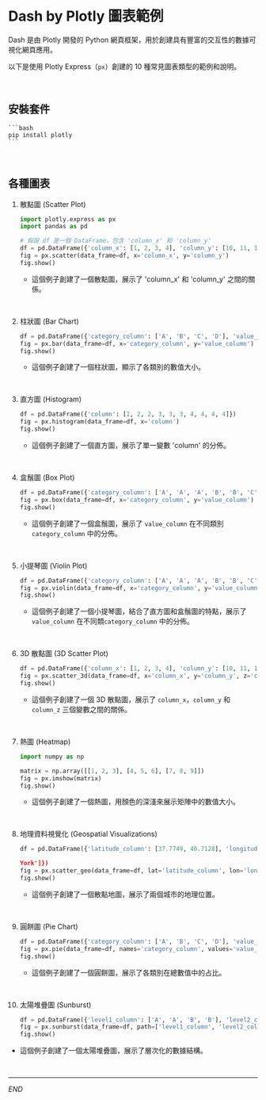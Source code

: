 # Dash by Plotly 圖表範例

Dash 是由 Plotly 開發的 Python 網頁框架，用於創建具有豐富的交互性的數據可視化網頁應用。

以下是使用 Plotly Express（`px`）創建的 10 種常見圖表類型的範例和說明。

<br>

## 安裝套件

    ```bash
    pip install plotly
    ```

<br>

## 各種圖表

1. 散點圖 (Scatter Plot)

    ```python
    import plotly.express as px
    import pandas as pd

    # 假設 df 是一個 DataFrame，包含 'column_x' 和 'column_y'
    df = pd.DataFrame({'column_x': [1, 2, 3, 4], 'column_y': [10, 11, 12, 13]})
    fig = px.scatter(data_frame=df, x='column_x', y='column_y')
    fig.show()
    ```
    
    - 這個例子創建了一個散點圖，展示了 'column_x' 和 'column_y' 之間的關係。

<br>

2. 柱狀圖 (Bar Chart)

    ```python
    df = pd.DataFrame({'category_column': ['A', 'B', 'C', 'D'], 'value_column': [3, 1, 9, 5]})
    fig = px.bar(data_frame=df, x='category_column', y='value_column')
    fig.show()
    ```

    - 這個例子創建了一個柱狀圖，顯示了各類別的數值大小。

<br>

3. 直方圖 (Histogram)
    ```python
    df = pd.DataFrame({'column': [1, 2, 2, 3, 3, 3, 4, 4, 4, 4]})
    fig = px.histogram(data_frame=df, x='column')
    fig.show()
    ```

    - 這個例子創建了一個直方圖，展示了單一變數 'column' 的分佈。

<br>

4. 盒鬚圖 (Box Plot)

    ```python
    df = pd.DataFrame({'category_column': ['A', 'A', 'A', 'B', 'B', 'C'], 'value_column': [1, 3, 5, 2, 4, 6]})
    fig = px.box(data_frame=df, x='category_column', y='value_column')
    fig.show()
    ```

    - 這個例子創建了一個盒鬚圖，展示了 `value_column` 在不同類別 `category_column` 中的分佈。

<br>

5. 小提琴圖 (Violin Plot)

    ```python
    df = pd.DataFrame({'category_column': ['A', 'A', 'A', 'B', 'B', 'C'], 'value_column': [1, 3, 5, 2, 4, 6]})
    fig = px.violin(data_frame=df, x='category_column', y='value_column')
    fig.show()
    ```
    - 這個例子創建了一個小提琴圖，結合了直方圖和盒鬚圖的特點，展示了 `value_column` 在不同類`category_column` 中的分佈。

<br>

6. 3D 散點圖 (3D Scatter Plot)

    ```python
    df = pd.DataFrame({'column_x': [1, 2, 3, 4], 'column_y': [10, 11, 12, 13], 'column_z': [20, 21, 22, 23]})
    fig = px.scatter_3d(data_frame=df, x='column_x', y='column_y', z='column_z')
    fig.show()
    ```
    - 這個例子創建了一個 3D 散點圖，展示了 `column_x`，`column_y` 和 `column_z` 三個變數之間的關係。

<br>

7. 熱圖 (Heatmap)

    ```python
    import numpy as np

    matrix = np.array([[1, 2, 3], [4, 5, 6], [7, 8, 9]])
    fig = px.imshow(matrix)
    fig.show()
    ```
    - 這個例子創建了一個熱圖，用顏色的深淺來展示矩陣中的數值大小。

<br>

8. 地理資料視覺化 (Geospatial Visualizations)

    ```python
    df = pd.DataFrame({'latitude_column': [37.7749, 40.7128], 'longitude_column': [-122.4194, -74.0060], 'city': ['San Francisco', 'New

    York']})
    fig = px.scatter_geo(data_frame=df, lat='latitude_column', lon='longitude_column', text='city')
    fig.show()
    ```
    - 這個例子創建了一個散點地圖，展示了兩個城市的地理位置。

<br>

9. 圓餅圖 (Pie Chart)

    ```python
    df = pd.DataFrame({'category_column': ['A', 'B', 'C', 'D'], 'value_column': [10, 15, 20, 30]})
    fig = px.pie(data_frame=df, names='category_column', values='value_column')
    fig.show()
    ```
    
    - 這個例子創建了一個圓餅圖，展示了各類別在總數值中的占比。

<br>

10. 太陽堆疊圖 (Sunburst)

    ```python
    df = pd.DataFrame({'level1_column': ['A', 'A', 'B', 'B'], 'level2_column': ['C', 'D', 'E', 'F'], 'value_column': [10, 15, 20, 25]})
    fig = px.sunburst(data_frame=df, path=['level1_column', 'level2_column'], values='value_column')
    fig.show()
    ```

   - 這個例子創建了一個太陽堆疊圖，展示了層次化的數據結構。

<br>

---

_END_